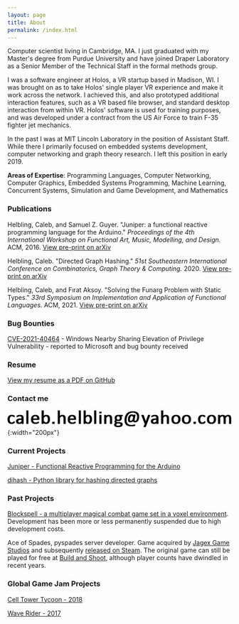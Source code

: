 ```yaml
---
layout: page
title: About
permalink: /index.html
---
```


Computer scientist living in Cambridge, MA. I just graduated with my Master's degree from Purdue University and have joined Draper Laboratory as a Senior Member of the Technical Staff in the formal methods group.

I was a software engineer at Holos, a VR startup based in Madison, WI. I was brought on as to take Holos' single player VR experience and make it work across the network. I achieved this, and also prototyped additional interaction features, such as a VR based file browser, and standard desktop interaction from within VR. Holos' software is used for training purposes, and was developed under a contract from the US Air Force to train F-35 fighter jet mechanics.

In the past I was at MIT Lincoln Laboratory in the position of Assistant Staff. While there I primarily focused on embedded systems development, computer networking and graph theory research. I left this position in early 2019.

**Areas of Expertise**: Programming Languages, Computer Networking, Computer Graphics, Embedded Systems Programming, Machine Learning, Concurrent Systems, Simulation and Game Development, and Mathematics

### Publications

Helbling, Caleb, and Samuel Z. Guyer. "Juniper: a functional reactive programming language for the Arduino." *Proceedings of the 4th International Workshop on Functional Art, Music, Modelling, and Design.* ACM, 2016. [View pre-print on arXiv](https://arxiv.org/abs/1911.12932)

Helbling, Caleb. "Directed Graph Hashing." *51st Southeastern International Conference on Combinatorics, Graph Theory & Computing.* 2020. [View pre-print on arXiv](https://arxiv.org/abs/2002.06653)

Helbling, Caleb, and Fırat Aksoy. "Solving the Funarg Problem with Static Types." *33rd Symposium on Implementation and Application of Functional Languages.* ACM, 2021. [View pre-print on arXiv](https://arxiv.org/abs/2108.07389)

### Bug Bounties

[CVE-2021-40464](https://msrc.microsoft.com/update-guide/vulnerability/CVE-2021-40464) - Windows Nearby Sharing Elevation of Privilege Vulnerability - reported to Microsoft and bug bounty received

### Resume

[View my resume as a PDF on GitHub](https://github.com/calebh/calebh.github.io/blob/master/resume.pdf)

### Contact me

![My Image](/images/e.png){:width="200px"}

### Current Projects

[Juniper - Functional Reactive Programming for the Arduino](http://www.juniper-lang.org/)

[dihash - Python library for hashing directed graphs](https://pypi.org/project/dihash/)

### Past Projects

[Blockspell - a multiplayer magical combat game set in a voxel environment](http://www.blockspell.com/). Development has been more or less permanently suspended due to high development costs.

Ace of Spades, pyspades server developer. Game acquired by [Jagex Game Studios](https://www.jagex.com/) and subsequently [released on Steam](https://store.steampowered.com/app/224540/Ace_of_Spades_Battle_Builder/). The original game can still be played for free at [Build and Shoot](https://www.buildandshoot.com/), although player counts have dwindled in recent years.

### Global Game Jam Projects

[Cell Tower Tycoon - 2018](https://globalgamejam.org/2018/games/cell-tower-tycoon)

[Wave Rider - 2017](https://globalgamejam.org/2017/games/wave-rider-3)
